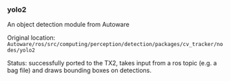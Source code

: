 ### yolo2

An object detection module from Autoware

Original location: `Autoware/ros/src/computing/perception/detection/packages/cv_tracker/nodes/yolo2`

Status: successfully ported to the TX2, takes input from a ros topic (e.g. a bag file) and draws bounding boxes on detections.
